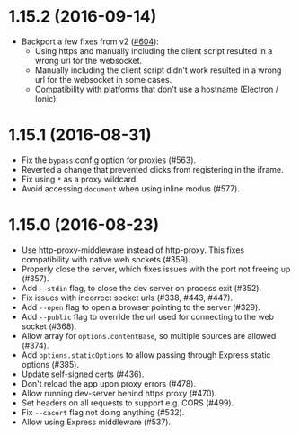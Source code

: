 # 1.15.2 (2016-09-14)

- Backport a few fixes from v2 ([#604](https://github.com/webpack/webpack-dev-server/pull/604)):
    - Using https and manually including the client script resulted in a wrong url for the websocket.
    - Manually including the client script didn't work resulted in a wrong url for the websocket in some cases.
    - Compatibility with platforms that don't use a hostname (Electron / Ionic).

# 1.15.1 (2016-08-31)

- Fix the `bypass` config option for proxies (#563).
- Reverted a change that prevented clicks from registering in the iframe.
- Fix using `*` as a proxy wildcard.
- Avoid accessing `document` when using inline modus (#577).

# 1.15.0 (2016-08-23)

- Use http-proxy-middleware instead of http-proxy. This fixes compatibility with native web sockets (#359).
- Properly close the server, which fixes issues with the port not freeing up (#357).
- Add `--stdin` flag, to close the dev server on process exit (#352).
- Fix issues with incorrect socket urls (#338, #443, #447).
- Add `--open` flag to open a browser pointing to the server (#329).
- Add `--public` flag to override the url used for connecting to the web socket (#368).
- Allow array for `options.contentBase`, so multiple sources are allowed (#374).
- Add `options.staticOptions` to allow passing through Express static options (#385).
- Update self-signed certs (#436).
- Don't reload the app upon proxy errors (#478).
- Allow running dev-server behind https proxy (#470).
- Set headers on all requests to support e.g. CORS (#499).
- Fix `--cacert` flag not doing anything (#532).
- Allow using Express middleware (#537).
